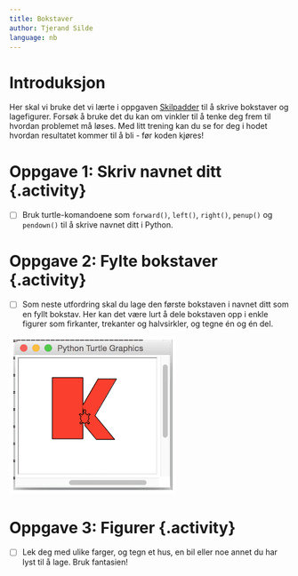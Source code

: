 ```yaml
---
title: Bokstaver
author: Tjerand Silde
language: nb
---
```



# Introduksjon

Her skal vi bruke det vi lærte i oppgaven
[Skilpadder](../skilpadder/skilpadder.html) til å skrive bokstaver og
lagefigurer. Forsøk å bruke det du kan om vinkler til å tenke deg frem til
hvordan problemet må løses. Med litt trening kan du se for deg i hodet hvordan
resultatet kommer til å bli - før koden kjøres!


# Oppgave 1: Skriv navnet ditt {.activity}

- [ ] Bruk turtle-komandoene som `forward()`, `left()`, `right()`, `penup()` og
  `pendown()` til å skrive navnet ditt i Python.


# Oppgave 2: Fylte bokstaver {.activity}

- [ ] Som neste utfordring skal du lage den første bokstaven i navnet ditt som
  en fyllt bokstav. Her kan det være lurt å dele bokstaven opp i enkle figurer
  som firkanter, trekanter og halvsirkler, og tegne én og én del.

![Bilde av en stor rød K tegnet med skilpadde](stor_k.png)


# Oppgave 3: Figurer {.activity}

- [ ] Lek deg med ulike farger, og tegn et hus, en bil eller noe annet du har
  lyst til å lage. Bruk fantasien!
